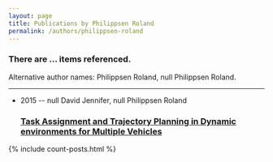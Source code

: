 ```yaml
---
layout: page
title: Publications by Philippsen Roland
permalink: /authors/philippsen-roland
---
```


<h3 id="number-posts">There are ... items referenced.</h3>
<p id='info-authors'>Alternative author names: Philippsen Roland, null Philippsen Roland.</p>
<hr />
<ul class="post-list">
<li><span class='post-meta'>2015 -- null David Jennifer, null Philippsen Roland</span><h3><a class='post-link' href="{{ site.baseurl }}/task-assignment-and-trajectory-planning-in-dynamic-environments-for-multiple-vehicles">Task Assignment and Trajectory Planning in Dynamic environments for Multiple Vehicles</a></h3></li>

</ul>
{% include count-posts.html %}
